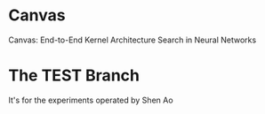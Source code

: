 # Canvas
Canvas: End-to-End Kernel Architecture Search in Neural Networks
# The TEST Branch
It's for the experiments operated by Shen Ao
